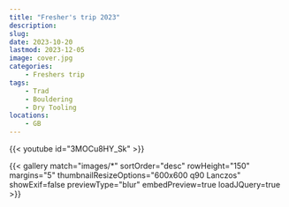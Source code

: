 ```yaml
---
title: "Fresher's trip 2023"
description: 
slug: 
date: 2023-10-20
lastmod: 2023-12-05
image: cover.jpg
categories:
    - Freshers trip
tags:
    - Trad
    - Bouldering
    - Dry Tooling
locations:
    - GB
---
```



{{< youtube id="3MOCu8HY_Sk" >}}

{{< gallery match="images/*" sortOrder="desc" rowHeight="150" margins="5" thumbnailResizeOptions="600x600 q90 Lanczos" showExif=false previewType="blur" embedPreview=true loadJQuery=true >}}


